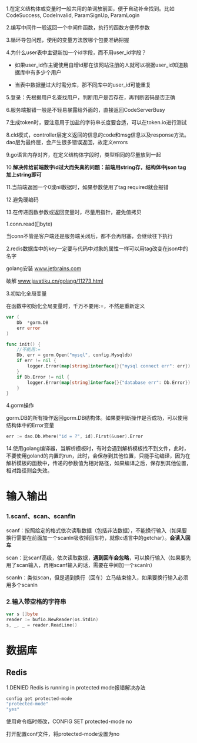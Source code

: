 1.在定义结构体或变量时一般共用的单词放前面，便于自动补全找到。比如CodeSuccess, CodeInvalid, ParamSignUp, ParamLogin

2.编写中间件一般返回一个中间件函数，执行的函数方便传参数

3.循环导包问题，使用的变量方法放哪个包要准确把握

4.为什么user表中主键新加一个id字段，而不用user_id字段？

- 如果user_id作主键使用自增id那在该网站注册的人就可以根据user_id知道数据库中有多少个用户

- 当表中数据量过大时需分库，那不同库中的user_id可能重复

5.登录：先根据用户名查找用户，判断用户是否存在，再判断密码是否正确

6.服务端报错一般是不轻易暴露给外面的，直接返回CodeServerBusy

7.生成token时，要注意用于加盐的字符串长度要合适，可以在token.io进行测试

8.cld模式，controller层定义返回的信息的code和msg信息以及response方法。dao层为最终层，会产生很多错误返回，故定义errors

9.go语言内存对齐，在定义结构体字段时，类型相同的尽量放到一起

10.**解决传给前端数字id过大而失真的问题：前端用string存，结构体中json tag 加上string即可**

11.当前端返回一个0或nil数据时，如果参数使用了tag required就会报错

12.避免硬编码

13.在传递函数参数或返回变量时，尽量用指针，避免值拷贝

1.conn.read([]byte)

当conn不管是客户端还是服务端关闭后，都不会再阻塞，会继续往下执行

2.redis数据库中的key一定要与代码中对象的属性一样可以用tag改变在json中的名字

golang安装 www.jetbrains.com

破解 www.javatiku.cn/golang/11273.html

3.初始化全局变量

在函数中初始化全局变量时，千万不要用:=，不然是重新定义

```go
var (
	Db  *gorm.DB
	err error
)

func init() {
    //不能用:=
	Db, err = gorm.Open("mysql", config.Mysqldb)
	if err != nil {
		logger.Error(map[string]interface{}{"mysql connect err": err})
	}
	if Db.Error != nil {
		logger.Error(map[string]interface{}{"database err": Db.Error})
	}
}

```

4.gorm操作

gorm.DB的所有操作返回gorm.DB结构体。如果要判断操作是否成功，可以使用结构体中的Error变量

```go
err := dao.Db.Where("id = ?", id).First(&user).Error
```

14.使用golang编译器，当解析模板时，有时会遇到解析模板找不到文件，此时，不要使用goland的内置的run，此时，会保存到其他位置，只能手动编译，因为在解析模板的函数中，传递的参数值为相对路径，如果编译之后，保存到其他位置，相对路径则会失效。

# 输入输出

### 1.scanf、scan、scanfln

scanf：按照给定的格式依次读取数据（包括非法数据），不能换行输入（如果要换行需要在前面加一个scanln吸收掉回车符，就像c语言中的getchar）。**会读入回车**

scan：比scanf高级，依次读取数据，**遇到回车会忽略**，可以换行输入（如果要先用了scan输入，再用scanf输入的话，需要在中间加一个scanln）

scanln：类似scan，但是遇到换行（回车）立马结束输入，如果要换行输入必须用多个scanln

### 2.输入带空格的字符串

```go
var s []byte
reader := bufio.NewReader(os.Stdin)
s, _, _ = reader.ReadLine()
```

# 数据库

## Redis

1.DENIED Redis is running in protected mode报错解决办法

```bash
config get protected-mode
"protected-mode"
"yes"
```

使用命令临时修改，CONFIG SET protected-mode no

打开配置conf文件，将protected-mode设置为no

